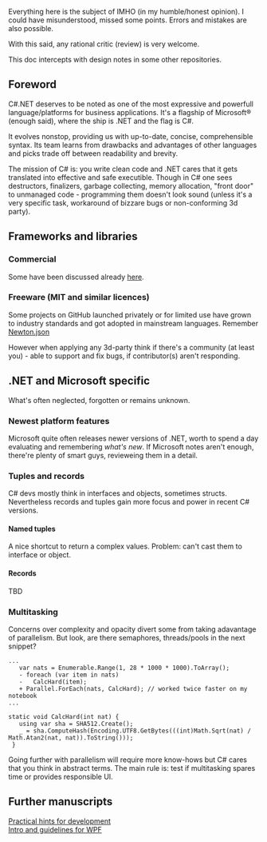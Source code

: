 Everything here is the subject of IMHO (in my humble/honest opinion). I could have misunderstood, missed some points. Errors and mistakes are also possible.
 
With this said, any rational critic (review) is very welcome.
 
This doc intercepts with design notes in some other repositories.
 
## Foreword
C#\.NET deserves to be noted as one of the most expressive and powerfull language/platforms for business applications. It's a flagship of Microsoft&#174; (enough said), where the ship is .NET and the flag is C#.
 
It evolves nonstop, providing us with up-to-date, concise, comprehensible syntax. Its team learns from drawbacks and advantages of other languages and picks trade off between readability and brevity.
 
The mission of C# is: you write clean code and .NET cares that it gets translated into effective and safe executible. Though in C# one sees destructors, finalizers, garbage collecting, memory allocation, "front door" to unmanaged code  - programming them doesn't look sound (unless it's a very specific task, workaround of bizzare bugs or non-conforming 3d party).
 
## Frameworks and libraries
### Commercial
Some have been discussed already [here](WPF-MVVM/Guidelines.md).
### Freeware (MIT and similar licences)
Some projects on GitHub launched privately or for limited use have grown to industry standards and got adopted in mainstream languages. Remember [Newton.json](https://www.newtonsoft.com/json)
 
However when applying any 3d-party think if there's a community (at least you) - able to support and fix bugs, if contributor(s) aren't responding.
 
## .NET and Microsoft specific
What's often neglected, forgotten or remains unknown.
### Newest platform features
Microsoft quite often releases newer versions of .NET, worth to spend a day evaluating and remembering <i>what's new</i>.
If Microsoft notes aren't enough, there're plenty of smart guys, revieweing them in a detail.
 
### Tuples and records
C# devs mostly think in interfaces and objects, sometimes structs.
Nevertheless records and tuples gain more focus and power in recent C# versions.
 
#### Named tuples
A nice shortcut to return a complex values. Problem: can't cast them to interface or object.

#### Records
TBD
 
### Multitasking
Concerns over complexity and opacity divert some from taking adavantage of parallelism.
But look, are there semaphores, threads/pools in the next snippet?
```dif csharp
...
   var nats = Enumerable.Range(1, 28 * 1000 * 1000).ToArray();
   - foreach (var item in nats) 
   -   CalcHard(item);
   + Parallel.ForEach(nats, CalcHard); // worked twice faster on my notebook
...
   
static void CalcHard(int nat) {
   using var sha = SHA512.Create();
   _ = sha.ComputeHash(Encoding.UTF8.GetBytes(((int)Math.Sqrt(nat) / Math.Atan2(nat, nat)).ToString()));
 }
```
Going further with parallelism will require more know-hows but C# cares that you think in abstract terms.
The main rule is: test if multitasking spares time or provides responsible UI.

## Further manuscripts
[Practical hints for development](readme+/practical_hints.md)\
[Intro and guidelines for WPF](readme+/wpf_mvvm_intro.md)
